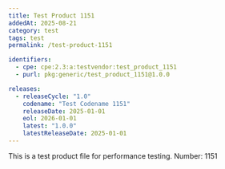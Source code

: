 ```yaml
---
title: Test Product 1151
addedAt: 2025-08-21
category: test
tags: test
permalink: /test-product-1151

identifiers:
  - cpe: cpe:2.3:a:testvendor:test_product_1151
  - purl: pkg:generic/test_product_1151@1.0.0

releases:
  - releaseCycle: "1.0"
    codename: "Test Codename 1151"
    releaseDate: 2025-01-01
    eol: 2026-01-01
    latest: "1.0.0"
    latestReleaseDate: 2025-01-01
---
```


This is a test product file for performance testing. Number: 1151
